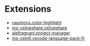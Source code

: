 # Extensions
- [naumovs.color-highlight](https://github.com/enyancc/vscode-ext-color-highlight)
- [ms-vsliveshare.vsliveshare](https://github.com/MicrosoftDocs/live-share)
- [alefragnani.project-manager](https://github.com/alefragnani/vscode-project-manager)
- [ms-ceintl.vscode-language-pack-fr](https://github.com/Microsoft/vscode-loc)